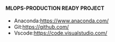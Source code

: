 #### MLOPS-PRODUCTION READY PROJECT
- Anaconda:https://www.anaconda.com/
- Git:https://github.com/
- Vscode:https://code.visualstudio.com/
